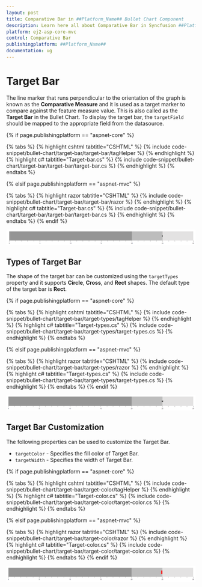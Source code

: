 ```yaml
---
layout: post
title: Comparative Bar in ##Platform_Name## Bullet Chart Component
description: Learn here all about Comparative Bar in Syncfusion ##Platform_Name## Bullet Chart component and more.
platform: ej2-asp-core-mvc
control: Comparative Bar
publishingplatform: ##Platform_Name##
documentation: ug
---
```



# Target Bar

The line marker that runs perpendicular to the orientation of the graph is known as the **Comparative Measure** and it is used as a target marker to compare against the feature measure value. This is also called as the **Target Bar** in the Bullet Chart. To display the target bar, the `targetField` should be mapped to the appropriate field from the datasource.

{% if page.publishingplatform == "aspnet-core" %}

{% tabs %}
{% highlight cshtml tabtitle="CSHTML" %}
{% include code-snippet/bullet-chart/target-bar/target-bar/tagHelper %}
{% endhighlight %}
{% highlight c# tabtitle="Target-bar.cs" %}
{% include code-snippet/bullet-chart/target-bar/target-bar/target-bar.cs %}
{% endhighlight %}
{% endtabs %}

{% elsif page.publishingplatform == "aspnet-mvc" %}

{% tabs %}
{% highlight razor tabtitle="CSHTML" %}
{% include code-snippet/bullet-chart/target-bar/target-bar/razor %}
{% endhighlight %}
{% highlight c# tabtitle="Target-bar.cs" %}
{% include code-snippet/bullet-chart/target-bar/target-bar/target-bar.cs %}
{% endhighlight %}
{% endtabs %}
{% endif %}



![Target Bar in Bullet Chart](images/blazor-bullet-chart-target-bar.png)

## Types of Target Bar

The shape of the target bar can be customized using the `targetTypes` property and it supports **Circle**, **Cross**, and **Rect** shapes. The default type of the target bar is **Rect**.

{% if page.publishingplatform == "aspnet-core" %}

{% tabs %}
{% highlight cshtml tabtitle="CSHTML" %}
{% include code-snippet/bullet-chart/target-bar/target-types/tagHelper %}
{% endhighlight %}
{% highlight c# tabtitle="Target-types.cs" %}
{% include code-snippet/bullet-chart/target-bar/target-types/target-types.cs %}
{% endhighlight %}
{% endtabs %}

{% elsif page.publishingplatform == "aspnet-mvc" %}

{% tabs %}
{% highlight razor tabtitle="CSHTML" %}
{% include code-snippet/bullet-chart/target-bar/target-types/razor %}
{% endhighlight %}
{% highlight c# tabtitle="Target-types.cs" %}
{% include code-snippet/bullet-chart/target-bar/target-types/target-types.cs %}
{% endhighlight %}
{% endtabs %}
{% endif %}



![Rectangle Target Bar with Bullet Chart](images/blazor-bullet-chart-rectangle-target-bar.png)

## Target Bar Customization

The following properties can be used to customize the Target Bar.

* `targetColor` - Specifies the fill color of Target Bar.
* `targetWidth` - Specifies the width of Target Bar.

{% if page.publishingplatform == "aspnet-core" %}

{% tabs %}
{% highlight cshtml tabtitle="CSHTML" %}
{% include code-snippet/bullet-chart/target-bar/target-color/tagHelper %}
{% endhighlight %}
{% highlight c# tabtitle="Target-color.cs" %}
{% include code-snippet/bullet-chart/target-bar/target-color/target-color.cs %}
{% endhighlight %}
{% endtabs %}

{% elsif page.publishingplatform == "aspnet-mvc" %}

{% tabs %}
{% highlight razor tabtitle="CSHTML" %}
{% include code-snippet/bullet-chart/target-bar/target-color/razor %}
{% endhighlight %}
{% highlight c# tabtitle="Target-color.cs" %}
{% include code-snippet/bullet-chart/target-bar/target-color/target-color.cs %}
{% endhighlight %}
{% endtabs %}
{% endif %}



![Customizing Target Bar in Bullet Chart](images/blazor-bullet-chart-target-bar-customization.png)